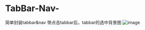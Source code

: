 # TabBar-Nav-
简单封装tabbar&amp;nav  带点击tabbar后，tabbar的选中背景图
![image](https://github.com/anyifeihewenjie/TabBar-Nav-/blob/master/screen.png)
